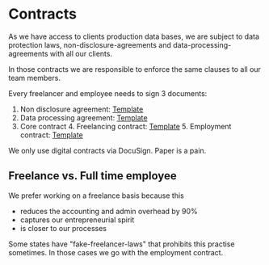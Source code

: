 # Contracts

As we have access to clients production data bases, we are subject to data protection laws, non-disclosure-agreements and data-processing-agreements with all our clients.

In those contracts we are responsible to enforce the same clauses to all our team members. 

Every freelancer and employee needs to sign 3 documents:

1. Non disclosure agreement: [Template](https://docs.google.com/document/d/18Iybj-AhccoGngPzFn8lbjRYQZOjL4uFmlt-8q-pbMw/edit?usp=sharing)
2. Data processing agreement: [Template](https://docs.google.com/document/d/1ENtLIcJlNJMY42weFzJ5KzskuGcGYVp8fSQJ5moufn0/edit?usp=sharing)
3. Core contract
	4. Freelancing contract: [Template](https://docs.google.com/document/d/1Cm8LBm9Tu9wxHfxUUhzih0u9gVu2cFFpJIqxOuPDTqc/edit?usp=sharing)
	5. Employment contract: [Template](https://docs.google.com/document/d/1MMVa-_HVo0tX1oQnxJmjHYp0oxQLP6qh4_hnz23xgt0/edit?usp=sharing)

We only use digital contracts via DocuSign. Paper is a pain.

## Freelance vs. Full time employee

We prefer working on a freelance basis because this 

- reduces the accounting and admin overhead by 90%
- captures our entrepreneurial spirit
- is closer to our processes 

Some states have "fake-freelancer-laws" that prohibits this practise sometimes. In those cases we go with the employment contract.